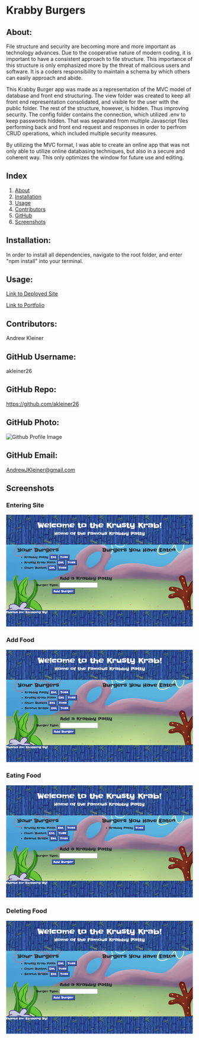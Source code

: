 # Krabby Burgers

## About:
File structure and security are becoming more and more important as technology advances. Due to the cooperative nature of modern coding, it is important to have a consistent approach to file structure. This importance of this structure is only emphasized more by the threat of malicious users and software. It is a coders responsibility to maintain a schema by which others can easily approach and abide. 

This Krabby Burger app was made as a representation of the MVC model of database and front end structuring. The view folder was created to keep all front end representation consolidated, and visible for the user with the public folder. The rest of the structure, however, is hidden. Thus improving security. The config folder contains the connection, which utilized .env to keep passwords hidden. That was separated from multiple Javascript files performing back and front end request and responses in order to perfrom CRUD operations, which included multiple security measures. 

By utilizing the MVC format, I was able to create an online app that was not only able to utilize online databasing techniques, but also in a secure and coherent way. This only optimizes the window for future use and editing.

## Index
1) [About](#About)
1) [Installation](#Installation)
2) [Usage](#Usage)
3) [Contributors](#Contributors)
4) [GitHub](#GitHub)
5) [Screenshots](#Screenshots)

## Installation:
In order to install all dependencies, navigate to the root folder, and enter "npm install" into your terminal.

## Usage:
[Link to Deployed Site](https://afternoon-oasis-22216.herokuapp.com)

[Link to Portfolio](https://akleiner26.github.io/Responsiveness-Portfolio/)

## Contributors:
Andrew Kleiner

## GitHub Username:
akleiner26

## GitHub Repo:
https://github.com/akleiner26

## GitHub Photo:
 <img src="https://avatars1.githubusercontent.com/u/65504727?v=4" alt="Github Profile Image">

## GitHub Email:
AndrewJKleiner@gmail.com

## Screenshots

### Entering Site
<img src="./public/assets/img/screenshots/enterSite.png" alt="A Screenshot Upon Entering the Site">

### Add Food
<img src="./public/assets/img/screenshots/addFood.png" alt="A Screenshot Upon Adding Food">

### Eating Food
<img src="./public/assets/img/screenshots/eatBurger.png" alt="A Screenshot Upon Eating a Food Item">

### Deleting Food
<img src="./public/assets/img/screenshots/deleteFood.png" alt="A Screenshot Upon Deleting Food">